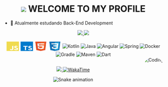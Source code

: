 <h1 align="center">
  <img src="https://media.giphy.com/media/hvRJCLFzcasrR4ia7z/giphy.gif" width="30px"> 
  WELCOME TO MY PROFILE
</h1>

- 🌱 Atualmente estudando Back-End Development

<div align="center">
  <a href="https://github.com/GUTOFAR1AS">
    <img height="180em" src="https://github-readme-stats.vercel.app/api?username=GUTOFAR1AS&show_icons=true&theme=dark&include_all_commits=true&count_private=true"/>
    <img height="180em" src="https://github-readme-stats.vercel.app/api/top-langs/?username=GUTOFAR1AS&layout=compact&langs_count=7&theme=dark"/>
  </a>
</div>

<div style="display: inline_block" align="center"><br>
  <img align="center" alt="JS" height="30" width="40" src="https://raw.githubusercontent.com/devicons/devicon/master/icons/javascript/javascript-plain.svg">
  <img align="center" alt="TS" height="30" width="40" src="https://raw.githubusercontent.com/devicons/devicon/master/icons/typescript/typescript-plain.svg">
  <img align="center" alt="HTML" height="30" width="40" src="https://raw.githubusercontent.com/devicons/devicon/master/icons/html5/html5-original.svg">
  <img align="center" alt="CSS" height="30" width="40" src="https://raw.githubusercontent.com/devicons/devicon/master/icons/css3/css3-original.svg">
  <img align="center" alt="Kotlin" height="30" width="40" src="https://cdn.jsdelivr.net/gh/devicons/devicon/icons/kotlin/kotlin-original.svg">
  <img align="center" alt="Java" height="30" width="40" src="https://cdn.jsdelivr.net/gh/devicons/devicon/icons/java/java-original.svg">
  <img align="center" alt="Angular" height="30" width="40" src="https://cdn.jsdelivr.net/gh/devicons/devicon/icons/angularjs/angularjs-original.svg">
  <img align="center" alt="Spring" height="30" width="40" src="https://cdn.jsdelivr.net/gh/devicons/devicon/icons/spring/spring-original.svg">
  <img align="center" alt="Docker" height="30" width="40" src="https://cdn.jsdelivr.net/gh/devicons/devicon/icons/docker/docker-original.svg">
  <img align="center" alt="Gradle" height="30" width="40" src="https://cdn.jsdelivr.net/gh/devicons/devicon/icons/gradle/gradle-plain.svg">
  <img align="center" alt="Maven" height="30" width="40" src="https://cdn.jsdelivr.net/gh/devicons/devicon/icons/apache/apache-original.svg">
  <img align="center" alt="Dart" height="30" width="40" src="https://cdn.jsdelivr.net/gh/devicons/devicon/icons/dart/dart-original.svg">
</div>

<div align="center">
  <img align="right" alt="Coding" height="150" style="border-radius:50px;" src="https://cdn.discordapp.com/attachments/938982707063574559/938984748796231691/1643608758475.png">
</div>

##

<div align="center">
  <a href="https://www.linkedin.com/in/gustavo-farias-a21274304/" target="_blank">
    <img src="https://img.shields.io/badge/-LinkedIn-%230077B5?style=for-the-badge&logo=linkedin&logoColor=white" target="_blank">
  </a>
  <a href="https://wakatime.com/@GUTOFAR1AS" target="_blank">
    <img src="https://wakatime.com/badge/user/YOUR_WAKATIME_USER_ID.svg" alt="WakaTime">
  </a>
</div>

<div align="center">
  
  ![Snake animation](https://github.com/danielbped/danielbped/blob/output/github-contribution-grid-snake.svg)
  
</div>
